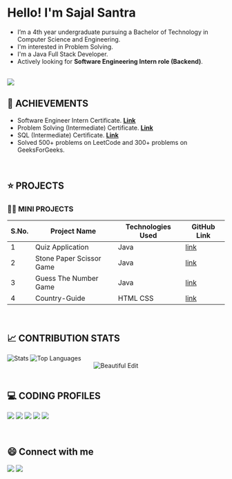 <!--------------------------------------------------------------------------ABOUT-------------------------------------------------------------------------------->
<h1 align="left">Hello! I'm Sajal Santra </h1> 

- I’m  a 4th year undergraduate pursuing a Bachelor of Technology in Computer Science and Engineering.
- I'm interested in Problem Solving.
- I'm a Java Full Stack Developer.
- Actively looking for **Software Engineering Intern role (Backend)**.

 <br>
 <img src="https://komarev.com/ghpvc/?username=sajalsantra&color=blue" />


 <br>

<!------------------------------------------------------------------------EXPERIENCE-------------------------------------------------------------------------------->


 
 <!------------------------------------------------------------------------ACHIEVEMENTS----------------------------------------------------------------------------->
 
## 🥇 ACHIEVEMENTS

- Software Engineer Intern Certificate. [**Link**](https://www.hackerrank.com/certificates/972fe92317d5)
- Problem Solving (Intermediate) Certificate. [**Link**](https://www.hackerrank.com/certificates/301b8e8e5f54)
- SQL (Intermediate) Certificate. [**Link**](https://www.hackerrank.com/certificates/e37f1bfc6bf9)
- Solved 500+ problems on LeetCode and 300+ problems on GeeksForGeeks.

 <br> 
 
 <!-------------------------------------------------------------------------PROJECTS-------------------------------------------------------------------------------->
 
## ⭐ PROJECTS

<!-- ### 👩‍💻 MAJOR PROJECTS -->


### 👩‍💻 MINI PROJECTS

|S.No.|Project Name|Technologies Used | GitHub Link |
|--------|----|----|----|
| 1| Quiz Application | Java | [link](https://github.com/sajalsantra/Quiz-Application)|
| 2| Stone Paper Scissor Game | Java | [link](https://github.com/sajalsantra/Stone-Paper-Scissor-Game)|
| 3| Guess The Number Game | Java | [link](https://github.com/sajalsantra/Guess-The-Number-Game)|
| 4| Country-Guide | HTML CSS | [link](https://github.com/sajalsantra/Country-Guide)|
 <br>
 
 <!----------------------------------------------------OPEN SOURCE CONTRIBUTIONS------------------------------------------------------------------------------->
 
<!-- ## 👩‍💻 OPEN SOURCE CONTRIBUTIONS -->


<!--------------------------------------------------------------CONTRIBUTION STATS ------------------------------------------------------------------------------>


## 📈 CONTRIBUTION STATS 


 <img alt="Stats" src="https://github-readme-stats.vercel.app/api?username=sajalsantra&show_icons=true&count_private=true&theme=react&hide_border=true&bg_color=0D1117" />
 <img alt="Top Languages" src="https://github-readme-stats.vercel.app/api/top-langs/?username=sajalsantra&langs_count=8&count_private=true&layout=compact&theme=react&hide_border=true&bg_color=0D1117" />
 <div align="center">
<img src="https://github-readme-streak-stats.herokuapp.com/?user=sajalsantra&theme=black-ice&hide_border=true&stroke=0000&background=060A0CD0" alt="Beautiful Edit"/>
</div>

 <br>


<!--------------------------------------------------------------------CODING PROFILES---------------------------------------------------------------------------->


## 💻 CODING PROFILES

<a href="https://leetcode.com/SajalSantra/"><img src="https://img.shields.io/badge/leetcode-D14836.svg?style=for-the-badge&logo=leetcode&logoColor=white"></img></a>
<a href="https://auth.geeksforgeeks.org/user/sajalsantra/"><img src="https://img.shields.io/badge/geeksforgeeks-0F9D58.svg?style=for-the-badge&logo=geeksforgeeks&logoColor=white"></img></a>
<a href="https://www.codechef.com/users/sajal114"><img src="https://img.shields.io/badge/codechef-5B4638.svg?style=for-the-badge&logo=codechef&logoColor=white"></img></a>
<a href="https://www.hackerrank.com/sajalsantra"><img src="https://img.shields.io/badge/hackerrank-2EC866.svg?style=for-the-badge&logo=hackerrank&logoColor=white"></img></a>
<a href="https://www.codingninjas.com/studio/profile/SajalSantra"><img src="https://img.shields.io/badge/codingninjas-4E92B5.svg?style=for-the-badge&logo=codingninjas&logoColor=white"></img></a>

<br>

<!--------------------------------------------------------------------------Social Handles----------------------------------------------------------------------->

## 😄 Connect with me 

<a href="https://www.linkedin.com/in/sajalsantra/"><img src="https://img.shields.io/badge/LinkedIn-0077B5?style=for-the-badge&logo=linkedin&logoColor=white"></img></a>  <a href="mailto:mr.sajal2552@gmail.com"><img src="https://img.shields.io/badge/GMAIL-D14836?style=for-the-badge&logo=gmail&logoColor=white"></img></a>
